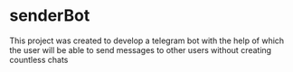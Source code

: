 # senderBot
This project was created to develop a telegram bot with the help of which the user will be able to send messages to other users without creating countless chats
